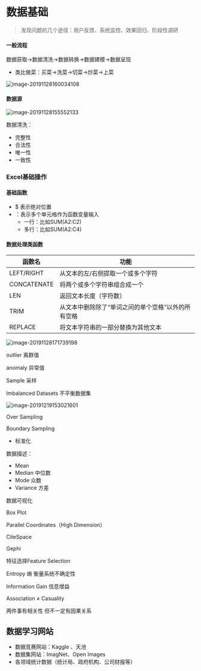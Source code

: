# 数据基础



> 发现问题的几个途径：用户反馈、系统监控、效果回归、阶段性调研

#### 一般流程

数据获取→数据清洗→数据转换→数据建模→数据呈现
- 类比做菜：买菜→洗菜→切菜→炒菜→上菜

![image-20191128160034108](https://rivers19-1300325434.cos.ap-beijing.myqcloud.com/2019-11-28-080035.png)

#### 数据源

![image-20191128155552133](https://rivers19-1300325434.cos.ap-beijing.myqcloud.com/2019-11-28-075552.png)





数据清洗：

- 完整性
- 合法性
- 唯一性
- 一致性



### Excel基础操作

#### 基础函数

- $ 表示绝对位置
- ：表示多个单元格作为函数变量输入
    - 一行：比如SUM(A2:C2)
    - 多行：比如SUM(A2:C4)

#### 数据处理类函数

| 函数名      | 功能                                               |
| ----------- | -------------------------------------------------- |
| LEFT/RIGHT  | 从文本的左/右侧提取一个或多个字符                  |
| CONCATENATE | 将两个或多个字符串组合成一个                       |
| LEN         | 返回文本长度（字符数）                             |
| TRIM        | 从文本中删除除了“单词之间的单个空格”以外的所有空格 |
| REPLACE     | 将文本字符串的一部分替换为其他文本                 |

![image-20191128171739198](https://rivers19-1300325434.cos.ap-beijing.myqcloud.com/2019-11-28-091739.png)







outlier 离群值

anomaly 异常值







Sample  采样

Imbalanced Datasets  不平衡数据集

![image-20191219153021601](https://rivers19-1300325434.cos.ap-beijing.myqcloud.com/2019-12-19-073021.png)



Over Sampling



Boundary Sampling





- 标准化



数据描述：

- Mean
- Median  中位数
- Mode 众数
- Variance 方差



数据可视化

Box Plot

Parallel Coordinates（High Dimension）

CiteSpace

Gephi





特征选择Feature Selection



Entropy 熵  衡量系统不确定性

Information Gain 信息增益









Association ≠ Casuality   

两件事有相关性   但不一定有因果关系



## 数据学习网站

- 数据竞赛网站：Kaggle 、天池
- 数据集网站：ImagNet、Open Images
- 各领域统计数据（统计局、政府机构、公司财报等）